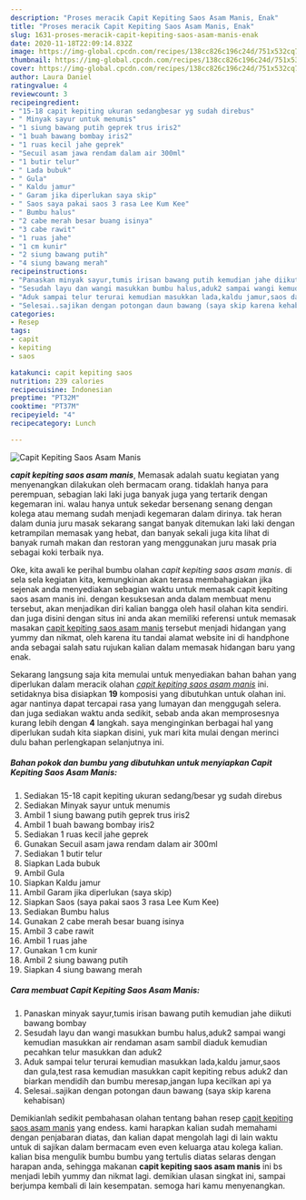 ```yaml
---
description: "Proses meracik Capit Kepiting Saos Asam Manis, Enak"
title: "Proses meracik Capit Kepiting Saos Asam Manis, Enak"
slug: 1631-proses-meracik-capit-kepiting-saos-asam-manis-enak
date: 2020-11-18T22:09:14.832Z
image: https://img-global.cpcdn.com/recipes/138cc826c196c24d/751x532cq70/capit-kepiting-saos-asam-manis-foto-resep-utama.jpg
thumbnail: https://img-global.cpcdn.com/recipes/138cc826c196c24d/751x532cq70/capit-kepiting-saos-asam-manis-foto-resep-utama.jpg
cover: https://img-global.cpcdn.com/recipes/138cc826c196c24d/751x532cq70/capit-kepiting-saos-asam-manis-foto-resep-utama.jpg
author: Laura Daniel
ratingvalue: 4
reviewcount: 3
recipeingredient:
- "15-18 capit kepiting ukuran sedangbesar yg sudah direbus"
- " Minyak sayur untuk menumis"
- "1 siung bawang putih geprek trus iris2"
- "1 buah bawang bombay iris2"
- "1 ruas kecil jahe geprek"
- "Secuil asam jawa rendam dalam air 300ml"
- "1 butir telur"
- " Lada bubuk"
- " Gula"
- " Kaldu jamur"
- " Garam jika diperlukan saya skip"
- " Saos saya pakai saos 3 rasa Lee Kum Kee"
- " Bumbu halus"
- "2 cabe merah besar buang isinya"
- "3 cabe rawit"
- "1 ruas jahe"
- "1 cm kunir"
- "2 siung bawang putih"
- "4 siung bawang merah"
recipeinstructions:
- "Panaskan minyak sayur,tumis irisan bawang putih kemudian jahe diikuti bawang bombay"
- "Sesudah layu dan wangi masukkan bumbu halus,aduk2 sampai wangi kemudian masukkan air rendaman asam sambil diaduk kemudian pecahkan telur masukkan dan aduk2"
- "Aduk sampai telur terurai kemudian masukkan lada,kaldu jamur,saos dan gula,test rasa kemudian masukkan capit kepiting rebus aduk2 dan biarkan mendidih dan bumbu meresap,jangan lupa kecilkan api ya"
- "Selesai..sajikan dengan potongan daun bawang (saya skip karena kehabisan)"
categories:
- Resep
tags:
- capit
- kepiting
- saos

katakunci: capit kepiting saos 
nutrition: 239 calories
recipecuisine: Indonesian
preptime: "PT32M"
cooktime: "PT37M"
recipeyield: "4"
recipecategory: Lunch

---
```



![Capit Kepiting Saos Asam Manis](https://img-global.cpcdn.com/recipes/138cc826c196c24d/751x532cq70/capit-kepiting-saos-asam-manis-foto-resep-utama.jpg)

<b><i>capit kepiting saos asam manis</i></b>, Memasak adalah suatu kegiatan yang menyenangkan dilakukan oleh bermacam orang. tidaklah hanya para perempuan, sebagian laki laki juga banyak juga yang tertarik dengan kegemaran ini. walau hanya untuk sekedar bersenang senang dengan kolega atau memang sudah menjadi kegemaran dalam dirinya. tak heran dalam dunia juru masak sekarang sangat banyak ditemukan laki laki dengan ketrampilan memasak yang hebat, dan banyak sekali juga kita lihat di banyak rumah makan dan restoran yang menggunakan juru masak pria sebagai koki terbaik nya.



Oke, kita awali ke perihal bumbu olahan <i>capit kepiting saos asam manis</i>. di sela sela kegiatan kita, kemungkinan akan terasa membahagiakan jika sejenak anda menyediakan sebagian waktu untuk memasak capit kepiting saos asam manis ini. dengan kesuksesan anda dalam membuat menu tersebut, akan menjadikan diri kalian bangga oleh hasil olahan kita sendiri. dan juga disini dengan situs ini anda akan memiliki referensi untuk memasak masakan <u>capit kepiting saos asam manis</u> tersebut menjadi hidangan yang yummy dan nikmat, oleh karena itu tandai alamat website ini di handphone anda sebagai salah satu rujukan kalian dalam memasak hidangan baru yang enak.


Sekarang langsung saja kita memulai untuk menyediakan bahan bahan yang diperlukan dalam meracik olahan <u><i>capit kepiting saos asam manis</i></u> ini. setidaknya bisa disiapkan <b>19</b> komposisi yang dibutuhkan untuk olahan ini. agar nantinya dapat tercapai rasa yang lumayan dan menggugah selera. dan juga sediakan waktu anda sedikit, sebab anda akan memprosesnya kurang lebih dengan <b>4</b> langkah. saya menginginkan berbagai hal yang diperlukan sudah kita siapkan disini, yuk mari kita mulai dengan merinci dulu bahan perlengkapan selanjutnya ini.

<!--inarticleads1-->

##### Bahan pokok dan bumbu yang dibutuhkan untuk menyiapkan Capit Kepiting Saos Asam Manis:

1. Sediakan 15-18 capit kepiting ukuran sedang/besar yg sudah direbus
1. Sediakan  Minyak sayur untuk menumis
1. Ambil 1 siung bawang putih geprek trus iris2
1. Ambil 1 buah bawang bombay iris2
1. Sediakan 1 ruas kecil jahe geprek
1. Gunakan Secuil asam jawa rendam dalam air 300ml
1. Sediakan 1 butir telur
1. Siapkan  Lada bubuk
1. Ambil  Gula
1. Siapkan  Kaldu jamur
1. Ambil  Garam jika diperlukan (saya skip)
1. Siapkan  Saos (saya pakai saos 3 rasa Lee Kum Kee)
1. Sediakan  Bumbu halus
1. Gunakan 2 cabe merah besar buang isinya
1. Ambil 3 cabe rawit
1. Ambil 1 ruas jahe
1. Gunakan 1 cm kunir
1. Ambil 2 siung bawang putih
1. Siapkan 4 siung bawang merah




<!--inarticleads2-->

##### Cara membuat Capit Kepiting Saos Asam Manis:

1. Panaskan minyak sayur,tumis irisan bawang putih kemudian jahe diikuti bawang bombay
1. Sesudah layu dan wangi masukkan bumbu halus,aduk2 sampai wangi kemudian masukkan air rendaman asam sambil diaduk kemudian pecahkan telur masukkan dan aduk2
1. Aduk sampai telur terurai kemudian masukkan lada,kaldu jamur,saos dan gula,test rasa kemudian masukkan capit kepiting rebus aduk2 dan biarkan mendidih dan bumbu meresap,jangan lupa kecilkan api ya
1. Selesai..sajikan dengan potongan daun bawang (saya skip karena kehabisan)




Demikianlah sedikit pembahasan olahan tentang bahan resep <u>capit kepiting saos asam manis</u> yang endess. kami harapkan kalian sudah memahami dengan penjabaran diatas, dan kalian dapat mengolah lagi di lain waktu untuk di sajikan dalam bermacam even even keluarga atau kolega kalian. kalian bisa mengulik bumbu bumbu yang tertulis diatas selaras dengan harapan anda, sehingga makanan <b>capit kepiting saos asam manis</b> ini bs menjadi lebih yummy dan nikmat lagi. demikian ulasan singkat ini, sampai berjumpa kembali di lain kesempatan. semoga hari kamu menyenangkan.
